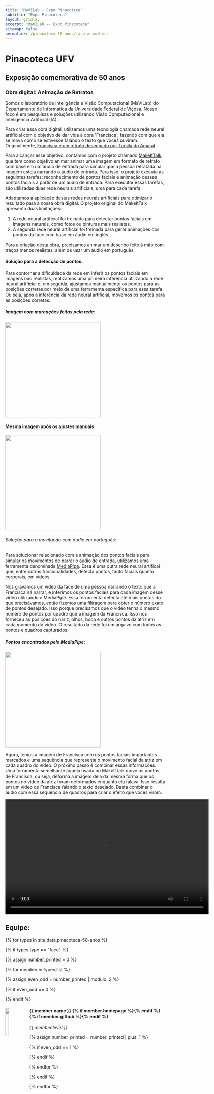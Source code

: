 ```yaml
---
title: "MaVILab - Expo Pinacoteca"
subtitle: "Expo Pinacoteca"
layout: gridlay
excerpt: "MaVILab -- Expo Pinacoteca"
sitemap: false
permalink: /pinacoteca-50-anos/face-animation
---
```


# Pinacoteca UFV
## Exposição comemorativa de 50 anos
### Obra digital: Animação de Retratos

Somos o laboratório de Inteligência e Visão Computacional (MaVILab) do Departamento de Informática da Universidade Federal de Viçosa. Nosso foco é em pesquisas e soluções utilizando Visão Computacional e Inteligência Artificial (IA).  

Para criar essa obra digital, utilizamos uma tecnologia chamada rede neural artificial com o objetivo de dar vida à obra 'Francisca', fazendo com que ela se mova como se estivesse falando o texto que vocês ouviram. Originalmente, [Francisca é um retrato desenhado por Tarsila do Amaral](https://www.dac.ufv.br/sem-categoria/ufv-semana-de-arte-moderna-tarsila-do-amaral/).

Para alcançar esse objetivo, contamos com o projeto chamado [MakeItTalk](https://people.umass.edu/~yangzhou/MakeItTalk/), que tem como objetivo animar animar uma imagem em formato de retrato com base em um áudio de entrada para simular que a pessoa retratada na imagem esteja narrando o áudio de entrada. Para isso, o projeto executa as seguintes tarefas: reconhecimento de pontos faciais e animação desses pontos faciais a partir de um áudio de entrada. Para executar essas tarefas, são utilizadas duas rede neurais artificiais, uma para cada tarefa.

Adaptamos a aplicação destas redes neurais artificiais para otimizar o resultado para a nossa obra digital. O projeto original do MakeItTalk apresenta duas limitações:

1. A rede neural artificial foi treinada para detectar pontos faciais em imagens naturais, como fotos ou pinturas mais realistas.
2. A segunda rede neural artificial foi treinada para gerar animações dos pontos da face com base em áudio em inglês.

Para a criação desta obra, precisamos animar um desenho feito à mão com traços menos realistas, além de usar um áudio em português.

#### Solução para a detecção de pontos: 

Para contornar a dificuldade da rede em inferir os pontos faciais em imagens não realistas, realizamos uma primeira inferência utilizando a rede neural artificial e, em seguida, ajustamos manualmente os pontos para as posições corretas por meio de uma ferramenta específica para essa tarefa. Ou seja, após a inferência da rede neural artificial, movemos os pontos para as posições corretas.


##### Imagem com marcações feitas pela rede: 

<img src="{{ site.url }}{{ site.baseurl }}/images/pinacoteca-50-anos/face/Captura.png"  height="300px" />

#### Mesma imagem após os ajustes manuais:

<img src="{{ site.url }}{{ site.baseurl }}/images/pinacoteca-50-anos/face/Captura_filtrado.png"  height="300px" />


###### Solução para a movitação com áudio em português: 

Para solucionar relacionado com a animação dos pontos faciais para simular os movimentos de narrar o áudio de entrada, utilizamos uma ferramenta denominada [MediaPipe](https://developers.google.com/mediapipe/solutions/vision/pose_landmarker). Essa é uma outra rede neural artifical que, entre outras funcionalidades, detecta pontos, tanto faciais quanto corporais, em vídeos.

Nós gravamos um vídeo da face de uma pessoa narrando o texto que a Francisca irá narrar, e inferimos os pontos faciais para cada imagem desse vídeo utilizando o MediaPipe. Essa ferramenta detecta até mais pontos do que precisávamos, então fizemos uma filtragem para obter o número exato de pontos desejado. Isso porque precisamos que o video tenha o mesmo número de pontos por quadro que a imagem da Francisca. Isso nos forneceu as posições do nariz, olhos, boca e outros pontos da atriz em cada momento do vídeo. O resultado da rede foi um arquivo com todos os pontos e quadros capturados.

##### Pontos encontrados pelo MediaPipe:

<img src="{{ site.url }}{{ site.baseurl }}/images/pinacoteca-50-anos/face/PontosMulher.png"  height="300px" />

Agora, temos a imagem de Francisca com os pontos faciais importantes marcados e uma sequência que representa o movimento facial da atriz em cada quadro do vídeo. O próximo passo é combinar essas informações. Uma ferramenta semelhante àquela usada no MakeItTalk move os pontos de Francisca, ou seja, deforma a imagem dela da mesma forma que os pontos no vídeo da atriz foram deformados enquanto ela falava. Isso resulta em um vídeo de Francisca falando o texto desejado. Basta combinar o áudio com essa sequência de quadros para criar o efeito que vocês viram.

<video width="640" height="360" controls>
  <source src="{{ site.url }}{{ site.baseurl }}/images/pinacoteca-50-anos/face/video.mp4" type="video/mp4">
</video>



<div class="row"  style="margin-left:0px;">

## Equipe:

{% for types in site.data.pinacoteca-50-anos %}

{% if types.type == "face" %}

{% assign number_printed = 0 %}

{% for member in types.list %}

{% assign even_odd = number_printed | modulo: 2 %}

{% if even_odd == 0 %}
<div class="row">
{% endif %}

<div class="col-sm-6 clearfix">
  <img src="{{ site.url }}{{ site.baseurl }}/images/teampic/{{ member.photo }}" class="img-responsive" width="15%" style="float: left" />
  <h4>{{ member.name }} {% if member.homepage %}<a href="{{ member.homepage }}" title="Link to member homepage"><i class="fa fa-home fa-fw" aria-hidden="true"></i></a>{% endif %} {% if member.github %}<a href="{{ member.github }}" title="Link to member github"><i class="fa fa-github fa-fw" aria-hidden="true"></i></a>{% endif %} </h4>
  
  <i>{{ member.level }} </i>

</div>


{% assign number_printed = number_printed | plus: 1 %}

{% if even_odd == 1 %}
</div>
{% endif %}

{% endfor %}
</div>

{% endif %}

{% endfor %}
